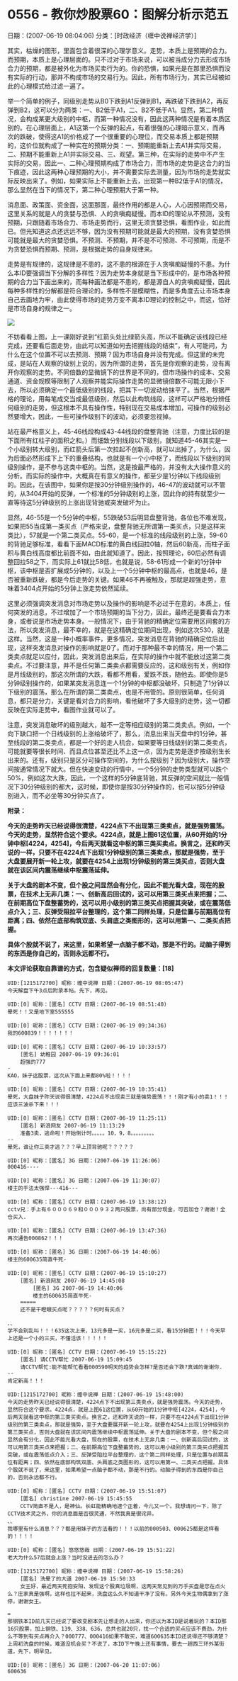 # 0556 - 教你炒股票60：图解分析示范五
日期：(2007-06-19 08:04:06) 分类：[时政经济（缠中说禅经济学）] 

其实，枯燥的图形，里面包含着很深的心理学意义。走势，本质上是预期的合力。而预期，本质上是心理层面的。只不过对于市场来说，可以被当成分力去形成市场合力的预期，都是被外化为市场买卖行为的。你的恐惧，如果光是在那里恐惧而没有实际的行动，那并不构成市场的交易行为。因此，所有市场行为，其实已经被如此的心理模式给过滤一遍了。

举一个简单的例子，同级别走势从B0下跌到A1反弹到B1，再跌破下跌到A2，再反弹到B2，这可以分为两类：一、B2低于A1，二、B2不低于A1。显然，第二种情况，会构成某更大级别的中枢，而第一种情况没有，因此这两种情况是有着本质区别的。在心理层面上，A1这第一个反弹的起点，有着很强的心理暗示意义，而再次的跌破，使得这A1的价格成了一个很重要的心理位，而交易本质上都是预期的，这价位就构成了一种实在的预期分类：一、预期能重新上去A1并实际交易，二、预期不能重新上A1并实际交易、三、观望。第三种，在实际的走势中不产生实际的交易，因此一、二种心理预期构成了市场合力，而市场的走势是这合力的当下痕迹，因此这两种心理预期的大小，并不需要实际去测量，因为市场的走势就实际反映出来了。例如，如果实际上不能重新上去，出现第一种B2低于A1的情况，那么显然在当下的情况下，第二种心理预期大于第一种。

消息面、政策面、资金面，这面那面，最终作用的都是人心，人心因预期而交易，这里关系的就是人的贪婪与恐惧、人的贪嗔痴疑慢。而本ID的理论从不预测，没有预期，只跟随着市场合力、市场走势而行，这里无须贪婪恐惧，看图作业，如此而已。但光知道这点还远远不够，因为没有预期可能就是最大的预期，没有贪婪恐惧可能就是最大的贪婪恐惧。不预测、不预期，并不是不可预测、不可预期，而是不为贪婪恐惧而预期、预测，是根据走势的自身规律来。

走势是有规律的，这规律是不患的，这不患的根源在于人贪嗔痴疑慢的不患。为什么本ID要强调当下分解的多样性？因为走势本身就是当下形成中的，是市场各种预期的合力当下画出来的，而每种画法都是不患的，都是源自人的贪嗔痴疑慢，因此每种多样性的分解都是符合理论的，多样性不是模糊性，而是多角度去让市场本身自己去画地为牢，由此使得市场的走势万变不离本ID理论的控制之中，而这，恰好是市场自身的规律之一。



![](./pic/0556.jpg)



不妨看看上图，上一课刚好说到“红箭头处比绿箭头高，所以不能确定该线段已经完成，还要看后面走势，由此可以知道如何去把握线段的结束”，有人可能问，为什么在这个位置不可以去预测、预期？因为市场自身并没有完成。但这里的未完成，是站在人观察的级别上说的，因为所谓的走势，首先是你观察的走势，没有离开你观察的走势。不同倍数的显微镜下的世界是不同的，但市场操作的成本、交易通道、资金规模等限制了人观察并能实际操作走势的显微镜倍数不可能无限小下去，所以必须确定一个最低级别的线段，把其下一切波动给抹平了。当然，根据严格的理论，用每笔成交当成最低级别，然后以此构筑线段，这样可以严格地分辨任何级别的走势，但这根本不具有操作性，特别现在交易成本增加，可操作的级别必然要增大，因此，一些可操作级别下的波动，必须要忽视掉。

站在最严格意义上，45-46线段构成43-44线段的盘整背驰（注意，力度比较的是下面所有红柱子的面积之和。）而细致分别线段以下级别，就知道45-46其实是一个小级别转大级别，而红箭头后第一次拉起不创新高，就可以出掉了，为什么，因为后面必然形成下上下的重叠结构，也就是有一个小中枢了，而线段以下级别的同级别操作，是不参与这类中枢的。当然，这是按最严格的，并没有太大操作意义的分析。而实际的操作中，大概真在有意义的操作，都至少是1分钟以下线段级别的。因此，在该图中，如果你是按30分钟级别操作的，46-47的波动就可以不管的，从3404开始的反弹，一个标准的5分钟级别的上涨，因此你的持有就至少一直等待这5分钟级别的上涨出现背驰或突发破坏为止。

显然，46-55是一个5分钟的中枢，55跌破53后明显盘整背驰，各位也不难发现，如果把55当成第一类买点（严格来说，盘整背驰无所谓第一类买点，只是这样来类比），57就是一个第二类买点。55-60，是一个标准的线段级别的上涨，59-60的背驰足够标准，看看下面MACD标准的黄白线回拉0轴，然后60新高，而柱子面积与黄白线高度都比前面不如，由此就知道了。因此，按照理论，60后必然有调整回拉58之下，而实际上61就比58低，也就是说，58-61形成一个新的1分钟中枢，该中枢是否扩展成5分钟的，以及上一个5分钟中枢的最高点，也就是46，是否被重新跌破，都是今后走势的关键。如果46不再被触及，那就是超强走势，意味着3404点开始的5分钟上涨走势依然延续。

这里必须强调突发消息对市场走势以及操作的影响是不必过于在意的，本质上，任何突发的消息，不过增加了一个市场预期的当下分力，因此，最终还是要看合力本身，或者说是市场走势本身。一般情况下，由于背驰的精确定位需要用区间套的方法，所以突发消息，最不幸的，就是在这精确定位期间出现，例如这次530，就是这样。当然，这是一种小概率事件，更多情况，突发消息在背驰的精确定位后出现，这样突发消息对操作的影响就是0了。而对于那种最不幸的情况，用一个第二类卖点就足以应付，因此，突发消息出来后，在实际的操作中就不能放过这第二类卖点。不过要注意，并不是任何第二类卖点都需要反应的，这和级别有关，例如你是月线级别的，那这次所谓的大跌，看都不用看，爱跌不跌，随他去。即使你是5分钟级别操作的，如果某突发消息连一个1分钟的中枢都没破坏，只制造了1分钟以下级别的震荡，那么在所谓的第二类卖点，也是不用管的。原则很简单，任何消息，都只是分力，关键是看对合力的影响，看他破坏了多大级别的走势，这一切都反映在实际走势中，看图作业就可以了。

注意，突发消息破坏的级别越大，越不一定等相应级别的第二类卖点。例如，一个向下缺口把一个日线级别的上涨给破坏了，那么，消息出来当天盘中的1分钟，甚至线段的第二类卖点，都是一个好的走人机会，如果要等日线级别的第二类卖点，可能就要等很长时间、而且点位甚至还比不上这一点，因为走势是逐步按级别生长出来的。还有，级别只是区分可操作空间的，为什么按级别？因为级别大，操作空间按通常情况下就大。但在快速变动的行情中，一个5分钟的走势类型就可以跌个50%，例如这次大跌，因此，一个这样的5分钟底背驰，其反弹的空间就比一般情况下30分钟级别的都大，这时候，即使你是按30分钟操作的，也可以按5分钟级别进入，而不必坐等30分钟买点了。



**附录：**

**今天的走势昨天已经说得很清楚，4224点下不出现第三类卖点，就是强势震荡。今天的走势，显然符合这个要求。4224点，就是上图61这位置，从60开始的1分钟中枢[4224，4254]，今后两天就看这中枢的第三类买卖点。换言之，还和昨天说的一样，只要不在4224点下出现1分钟级别的第三类卖点，那就是强势，至于大盘要展开新一轮上攻，就要在4254上出现1分钟级别的第三类买点，否则大盘就在该区间内震荡继续中枢震荡延伸。**

**关于大盘的剧本不变，但个股之间显然会有分化，因此不能光看大盘，现在的股票，在技术上无非几类：一、创新高后回试的，这可以用第三类买点来把握；二、在前期高位下盘整蓄势的，这可以用小级别的第三类买点把握其突破，或在震荡低点介入；三、反弹受阻拉平台整理的，这个第二同样处理，只是位置与前期高位有距离；四、依然在底部构筑双底、头肩底之类图形的，这可以用第一、二类买点把握。**

**具体个股就不说了，来这里，如果希望一点脑子都不动，那是不行的。动脑子得到的东西是你自己的，否则永远都不行。**



**本文评论获取自靠谱的方式，包含疑似禅师的回复数量：[18]**




```
UID:[1215172700] 昵称：缠中说禅 日期：(2007-06-19 08:05:47)
今天解盘下午3点后附录本帖。先下，再见。
```



```
UID:[0] 昵称：[匿名] CCTV 日期：(2007-06-19 08:51:40)
晕死！！又是地下室555555
```



```
UID:[0] 昵称：[匿名] CCTV 日期：(2007-06-19 09:34:36)
我的600839！！！！！！！
```



```
UID:[0] 昵称：[匿名] CCTV 日期：(2007-06-19 10:33:57)
	[匿名] 幼稚园 2007-06-19 09:36:01 
	超强的777  
-
KAO，妹子这股票，这次从下面上来都80%啦！！！！
```



```
UID:[0] 昵称：[匿名] CCTV 日期：(2007-06-19 10:35:41)
晕死，大盘妹子昨天说得很清楚，4224点不出现卖三就是强势震荡！！！刚才有小的卖1！！！应该三波杀下来！！！
```



```
UID:[0] 昵称：[匿名] CCTV 日期：(2007-06-19 11:25:11)
	[匿名] 新浪网友 2007-06-19 11:13:29 
	准备3卖，逃命啦！开始倒计时。。。。。10，9，8。。。。。。。。。  
--
晕死，谁让你三卖才逃？？？早上顶背驰呢？？？？？
```



```
UID:[0] 昵称：[匿名] 3G 日期：(2007-06-19 11:26:06)
000416----
```



```
UID:[0] 昵称：[匿名] 3G 日期：(2007-06-19 11:30:07)
楼主的手法太强悍---416---
```



```
UID:[0] 昵称：[匿名] CCTV 日期：(2007-06-19 13:38:12)
cctv兄：手上有６０００６９和０００９３２两只股票，尚有部分现金，可否加仓？谢谢！全仓买入.
```



```
UID:[0] 昵称：[匿名] CCTV 日期：(2007-06-19 13:47:36)
再次通告000862！！！
```



```
UID:[0] 昵称：[匿名] 3G 日期：(2007-06-19 14:40:06)
楼主的600635简直牛死-
```



```
UID:[0] 昵称：[匿名] CCTV 日期：(2007-06-19 15:10:27)
	[匿名] 新浪网友 2007-06-19 14:45:08 
		[匿名] 3G 2007-06-19 14:40:06 
		楼主的600635简直牛死- 
	=====
	还不是干瞪眼买点呢？？？？？何时有买点？  
	
、、
学不会别乱叫！！！635这次上来，13元多是一买，16元多是二买，看15分钟图！！！今天早上还是一个小的三买，不懂活该！！！！！
```



```
UID:[0] 昵称：[匿名] CCTV 日期：(2007-06-19 15:15:22)
	[匿名] 请CCTV帮忙 2007-06-19 15:09:45 
	请CCTV帮忙:能不能帮忙看看000590明天的趋势会怎样?是否还会下跌?真诚的谢谢你.  
--
肯定新高！！！
```



```
UID:[1215172700] 昵称：缠中说禅 日期：(2007-06-19 15:48:00)
今天的走势昨天已经说得很清楚，4224点下不出现第三类卖点，就是强势震荡。今天的走势，显然符合这个要求。4224点，就是上图61这位置，从60开始的1分钟中枢[4224，4254]，今后两天就看这中枢的第三类买卖点。换言之，还和昨天说的一样，只要不在4224点下出现1分钟级别的第三类卖点，那就是强势，至于大盘要展开新一轮上攻，就要在4254上出现1分钟级别的第三类买点，否则大盘就在该区间内震荡继续中枢震荡延伸。关于大盘的剧本不变，但个股之间显然会有分化，因此不能光看大盘，现在的股票，在技术上无非几类：一、创新高后回试的，这可以用第三类买点来把握；二、在前期高位下盘整蓄势的，这可以用小级别的第三类买点把握其突破，或在震荡低点介入；三、反弹受阻拉平台整理的，这个第二同样处理，只是位置与前期高位有距离；四、依然在底部构筑双底、头肩底之类图形的，这可以用第一、二类买点把握。具体个股就不说了，来这里，如果希望一点脑子都不动，那是不行的。动脑子得到的东西是你自己的，否则永远都不行。
```



```
UID:[0] 昵称：[匿名] CCTV 日期：(2007-06-19 15:51:07)
	[匿名] christine 2007-06-19 15:45:55 
	CCTV简直不是人，是神仙。长虹能精确地逮个正着，今儿又一个。我想请问一下，除了CCTV技术灵之外，你的消息面是否很灵通，不然我真是很诧异。  
、、
我哪里有什么消息？？？都是用妹子的方法看的！！！以前的000503、000625都是这样看的！！！！
```



```
UID:[0] 昵称：[匿名] 悠悠悠哉 日期：(2007-06-19 15:51:22)
老大为什么57后就会上涨？当时没进去的怎么办？
```



```
UID:[1215172700] 昵称：缠中说禅 日期：(2007-06-19 15:58:26)
	[匿名] 洗晕了的大道 2007-06-19 15:50:33 
	女王好，最近两天死抱安阳，发现这个股真垃圾啊，这两天常见到的万手买盘是您在点火么？庄家真是强啊，这样也拉不起来，洗盘这么久不知道干净了没有。另外今天生物偶拿到了涨停，谢谢女王。  
	
=
那钢铁本ID前几天已经说了要改变剧本先让想走的人出来，你还以为本ID是说着玩的？本ID那16只股票，加上钢铁、139、338、636，总共也就20只，找一个合适的买点应该不费劲，为什么不等到有买点再介入？000777、000416如果不敢买，难道600635本ID还说得还不够清楚？上周初洗盘的时候，难道没机会买？不说了，本ID下午晚上还有事情，要去一趟西三环外某街道，先下，明早见。
```



```
UID:[0] 昵称：[匿名] 3G 日期：(2007-06-20 11:07:06)
600636
```



